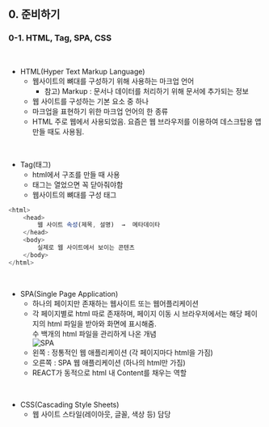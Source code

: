 ## 0. 준비하기   
### 0-1. HTML, Tag, SPA, CSS
<br>

- HTML(Hyper Text Markup Language)   
  * 웹사이트의 뼈대를 구성하기 위해 사용하는 마크업 언어   
    -  참고) Markup : 문서나 데이터를 처리하기 위해 문서에 추가되는 정보   
  * 웹 사이트를 구성하는 기본 요소 중 하나   
  * 마크업을 표현하기 위한 마크업 언어의 한 종류   
  * HTML 주로 웹에서 사용되었음. 요즘은 웹 브라우저를 이용하여 데스크탑용 앱 만들 때도 사용됨.   
<br>

- Tag(태그)   
  * html에서 구조를 만들 때 사용   
  * 태그는 열었으면 꼭 닫아줘야함   
  * 웹사이트의 뼈대를 구성 태그
``` javascript
<html>
	<head>
		웹 사이트 속성(제목, 설명)  →  메타데이타
	</head>
	<body>
		실제로 웹 사이트에서 보이는 콘텐츠
	</body>
</html>
```
<br>

- SPA(Single Page Application)   
  * 하나의 페이지만 존재하는 웹사이트 또는 웹어플리케이션   
  * 각 페이지별로 html 따로 존재하며, 페이지 이동 시 브라우저에서는 해당 페이지의 html 파일을 받아와 화면에 표시해줌.   
    수 백개의 html 파일을 관리하게 나온 개념   
  ![SPA](https://user-images.githubusercontent.com/114986832/214458501-61a35bbb-5a4b-4658-839b-55acd3365161.png)
  * 왼쪽 : 정통적인 웹 애플리케이션 (각 페이지마다 html을 가짐)   
  * 오른쪽 : SPA 웹 애플리케이션 (하나의 html만 가짐)   
  * REACT가 동적으로 html <body> 내 Content를 채우는 역할   
<br>

- CSS(Cascading Style Sheets)   
  * 웹 사이트 스타일(레이아웃, 글꼴, 색상 등) 담당   
